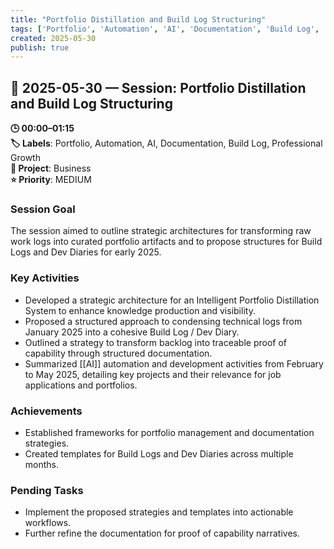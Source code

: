 ```yaml
---
title: "Portfolio Distillation and Build Log Structuring"
tags: ['Portfolio', 'Automation', 'AI', 'Documentation', 'Build Log', 'Professional Growth']
created: 2025-05-30
publish: true
---
```


## 📅 2025-05-30 — Session: Portfolio Distillation and Build Log Structuring

**🕒 00:00–01:15**  
**🏷️ Labels**: Portfolio, Automation, AI, Documentation, Build Log, Professional Growth  
**📂 Project**: Business  
**⭐ Priority**: MEDIUM  


### Session Goal
The session aimed to outline strategic architectures for transforming raw work logs into curated portfolio artifacts and to propose structures for Build Logs and Dev Diaries for early 2025.

### Key Activities
- Developed a strategic architecture for an Intelligent Portfolio Distillation System to enhance knowledge production and visibility.
- Proposed a structured approach to condensing technical logs from January 2025 into a cohesive Build Log / Dev Diary.
- Outlined a strategy to transform backlog into traceable proof of capability through structured documentation.
- Summarized [[AI]] automation and development activities from February to May 2025, detailing key projects and their relevance for job applications and portfolios.

### Achievements
- Established frameworks for portfolio management and documentation strategies.
- Created templates for Build Logs and Dev Diaries across multiple months.

### Pending Tasks
- Implement the proposed strategies and templates into actionable workflows.
- Further refine the documentation for proof of capability narratives.
